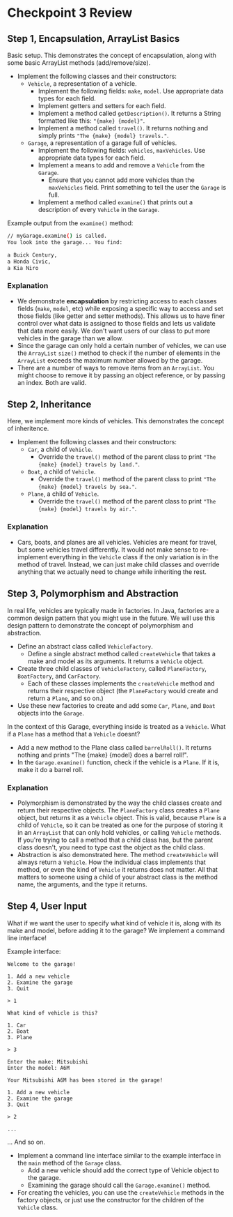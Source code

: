# Checkpoint 3 Review

## Step 1, Encapsulation, ArrayList Basics

Basic setup. This demonstrates the concept of encapsulation, along with some basic ArrayList methods (add/remove/size).

- Implement the following classes and their constructors:
  - `Vehicle`, a representation of a vehicle.
    - Implement the following fields: `make`, `model`. Use appropriate data types for each field.
    - Implement getters and setters for each field.
    - Implement a method called `getDescription()`. It returns a String formatted like this: `"{make} {model}"`.
    - Implement a method called `travel()`. It returns nothing and simply prints `"The {make} {model} travels."`.
  - `Garage`, a representation of a garage full of vehicles.
    - Implement the following fields: `vehicles`, `maxVehicles`. Use appropriate data types for each field.
    - Implement a means to add and remove a `Vehicle` from the `Garage`.
      - Ensure that you cannot add more vehicles than the `maxVehicles` field. Print something to tell the user the `Garage` is full.
    - Implement a method called `examine()` that prints out a description of every `Vehicle` in the `Garage`.

Example output from the `examine()` method:

```bash
// myGarage.examine() is called.
You look into the garage... You find:

a Buick Century,
a Honda Civic,
a Kia Niro
```

### Explanation

- We demonstrate **encapsulation** by restricting access to each classes fields (`make`, `model`, etc) while exposing a specific way to access and set those fields (like getter and setter methods). This allows us to have finer control over what data is assigned to those fields and lets us validate that data more easily. We don't want users of our class to put more vehicles in the garage than we allow.
- Since the garage can only hold a certain number of vehicles, we can use the `ArrayList` `size()` method to check if the number of elements in the `ArrayList` exceeds the maximum number allowed by the garage.
- There are a number of ways to remove items from an `ArrayList`. You might choose to remove it by passing an object reference, or by passing an index. Both are valid.

## Step 2, Inheritance

Here, we implement more kinds of vehicles. This demonstrates the concept of inheritence.

- Implement the following classes and their constructors:
  - `Car`, a child of `Vehicle`.
    - Override the `travel()` method of the parent class to print `"The {make} {model} travels by land."`.
  - `Boat`, a child of `Vehicle`.
    - Override the `travel()` method of the parent class to print `"The {make} {model} travels by sea."`.
  - `Plane`, a child of `Vehicle`.
    - Override the `travel()` method of the parent class to print `"The {make} {model} travels by air."`.

### Explanation

- Cars, boats, and planes are all vehicles. Vehicles are meant for travel, but some vehicles travel differently. It would not make sense to re-implement everything in the `Vehicle` class if the only variation is in the method of travel. Instead, we can just make child classes and override anything that we actually need to change while inheriting the rest.

## Step 3, Polymorphism and Abstraction

In real life, vehicles are typically made in factories. In Java, factories are a common design pattern that you might use in the future. We will use this design pattern to demonstrate the concept of polymorphism and abstraction.

- Define an abstract class called `VehicleFactory`.
  - Define a single abstract method called `createVehicle` that takes a make and model as its arguments. It returns a `Vehicle` object.
- Create three child classes of `VehicleFactory`, called `PlaneFactory`, `BoatFactory`, and `CarFactory`.
  - Each of these classes implements the `createVehicle` method and returns their respective object (the `PlaneFactory` would create and return a `Plane`, and so on.)
- Use these new factories to create and add some `Car`, `Plane`, and `Boat` objects into the `Garage`.

In the context of this Garage, everything inside is treated as a `Vehicle`. What if a `Plane` has a method that a `Vehicle` doesnt?

- Add a new method to the Plane class called `barrelRoll()`. It returns nothing and prints "The {make} {model} does a barrel roll!".
- In the `Garage.examine()` function, check if the vehicle is a `Plane`. If it is, make it do a barrel roll.

### Explanation

- Polymorphism is demonstrated by the way the child classes create and return their respective objects. The `PlaneFactory` class creates a `Plane` object, but returns it as a `Vehicle` object. This is valid, because `Plane` is a child of `Vehicle`, so it can be treated as one for the purpose of storing it in an `ArrayList` that can only hold vehicles, or calling `Vehicle` methods. If you're trying to call a method that a child class has, but the parent class doesn't, you need to type cast the object as the child class.
- Abstraction is also demonstrated here. The method `createVehicle` will always return a `Vehicle`. How the individual class implements that method, or even the kind of `Vehicle` it returns does not matter. All that matters to someone using a child of your abstract class is the method name, the arguments, and the type it returns.

## Step 4, User Input

What if we want the user to specify what kind of vehicle it is, along with its make and model, before adding it to the garage? We implement a command line interface!

Example interface:
```
Welcome to the garage!

1. Add a new vehicle
2. Examine the garage
3. Quit

> 1

What kind of vehicle is this?

1. Car
2. Boat
3. Plane

> 3

Enter the make: Mitsubishi
Enter the model: A6M

Your Mitsubishi A6M has been stored in the garage!

1. Add a new vehicle
2. Examine the garage
3. Quit

> 2

...
```

... And so on.

- Implement a command line interface similar to the example interface in the `main` method of the `Garage` class.
  - Add a new vehicle should add the correct type of Vehicle object to the garage.
  - Examining the garage should call the `Garage.examine()` method.
- For creating the vehicles, you can use the `createVehicle` methods in the factory objects, or just use the constructor for the children of the `Vehicle` class.
